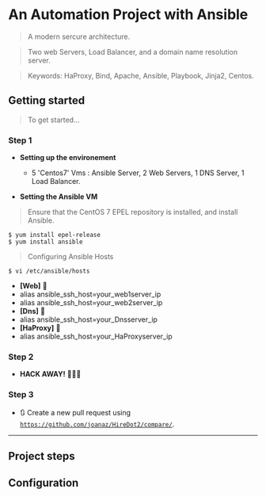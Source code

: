 
# An Automation Project with Ansible

> A modern sercure architecture.

> Two web Servers, Load Balancer, and a domain name resolution server.

> Keywords: HaProxy, Bind, Apache, Ansible, Playbook, Jinja2, Centos.

## Getting started

> To get started...

### Step 1

- **Setting up the environement**
    - 5 'Centos7' Vms : Ansible Server, 2 Web Servers, 1 DNS Server, 1 Load Balancer.

- **Setting the Ansible VM**

> Ensure that the CentOS 7 EPEL repository is installed, and install Ansible.

```shell
$ yum install epel-release
$ yum install ansible
```

> Configuring Ansible Hosts

```shell
$ vi /etc/ansible/hosts
```
- **[Web]** 🔨
- alias ansible_ssh_host=your_web1server_ip
- alias ansible_ssh_host=your_web2server_ip
- **[Dns]** 🔨
- alias ansible_ssh_host=your_Dnsserver_ip
- **[HaProxy]** 🔨
- alias ansible_ssh_host=your_HaProxyserver_ip

### Step 2

- **HACK AWAY!** 🔨🔨🔨

### Step 3

- 🔃 Create a new pull request using <a href="https://github.com/joanaz/HireDot2/compare/" target="_blank">`https://github.com/joanaz/HireDot2/compare/`</a>.

---

## Project steps

## Configuration

